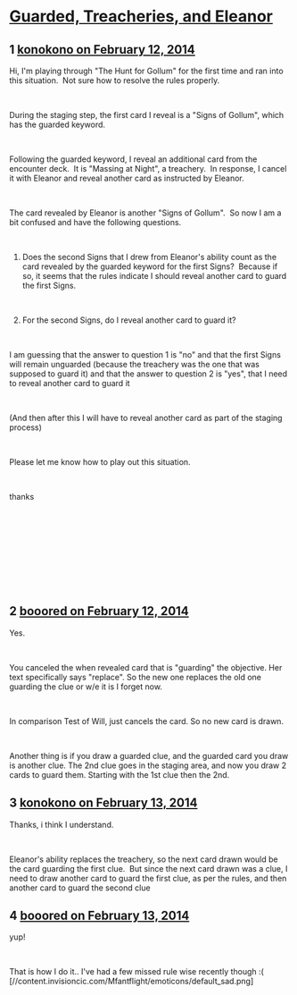 # [Guarded, Treacheries, and Eleanor](https://community.fantasyflightgames.com/topic/99068-guarded-treacheries-and-eleanor/)

## 1 [konokono on February 12, 2014](https://community.fantasyflightgames.com/topic/99068-guarded-treacheries-and-eleanor/?do=findComment&comment=982166)

Hi, I'm playing through "The Hunt for Gollum" for the first time and ran into this situation.  Not sure how to resolve the rules properly.

 

During the staging step, the first card I reveal is a "Signs of Gollum", which has the guarded keyword.

 

Following the guarded keyword, I reveal an additional card from the encounter deck.  It is "Massing at Night", a treachery.  In response, I cancel it with Eleanor and reveal another card as instructed by Eleanor.

 

The card revealed by Eleanor is another "Signs of Gollum".  So now I am a bit confused and have the following questions.

 

1. Does the second Signs that I drew from Eleanor's ability count as the card revealed by the guarded keyword for the first Signs?  Because if so, it seems that the rules indicate I should reveal another card to guard the first Signs.

 

2. For the second Signs, do I reveal another card to guard it?

 

I am guessing that the answer to question 1 is "no" and that the first Signs will remain unguarded (because the treachery was the one that was supposed to guard it) and that the answer to question 2 is "yes", that I need to reveal another card to guard it

 

(And then after this I will have to reveal another card as part of the staging process)

 

Please let me know how to play out this situation.

 

thanks

 

 

 

 

 

## 2 [booored on February 12, 2014](https://community.fantasyflightgames.com/topic/99068-guarded-treacheries-and-eleanor/?do=findComment&comment=982184)

Yes.

 

You canceled the when revealed card that is "guarding" the objective. Her text specifically says "replace". So the new one replaces the old one guarding the clue or w/e it is I forget now.

 

In comparison Test of Will, just cancels the card. So no new card is drawn.

 

Another thing is if you draw a guarded clue, and the guarded card you draw is another clue. The 2nd clue goes in the staging area, and now you draw 2 cards to guard them. Starting with the 1st clue then the 2nd.

## 3 [konokono on February 13, 2014](https://community.fantasyflightgames.com/topic/99068-guarded-treacheries-and-eleanor/?do=findComment&comment=983508)

Thanks, i think I understand.

 

Eleanor's ability replaces the treachery, so the next card drawn would be the card guarding the first clue.  But since the next card drawn was a clue, I need to draw another card to guard the first clue, as per the rules, and then another card to guard the second clue

## 4 [booored on February 13, 2014](https://community.fantasyflightgames.com/topic/99068-guarded-treacheries-and-eleanor/?do=findComment&comment=983522)

yup!

 

That is how I do it.. I've had a few missed rule wise recently though :( [//content.invisioncic.com/Mfantflight/emoticons/default_sad.png]

